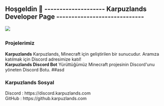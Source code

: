 ## Hoşgeldin 👋 -------------------- Karpuzlands Developer Page -----------------------------
<img src="https://i.imgur.com/HL04oIw.jpg" weight="2000"/> </div>
##
<h3>Projelerimiz</h3>
<b>Karpuzlands</b> Karpuzlands, Minecraft için geliştirilen bir sunucudur. Aramıza katılmak için Discord adresimize katıl!
<b><br>Karpuzlands Discord Bot</b> Yürüttüğümüz Minecraft projesinin Discord'unu yöneten Discord Botu.
##asd
<h3>Karpuzlands Sosyal</h3>
Discord : https://discord.karpuzlands.com
<br>GitHub : https://github.karpuzlands.com

<!--

**Here are some ideas to get you started:**

🙋‍♀️ A short introduction - what is your organization all about?
🌈 Contribution guidelines - how can the community get involved?
👩‍💻 Useful resources - where can the community find your docs? Is there anything else the community should know?
🍿 Fun facts - what does your team eat for breakfast?
🧙 Remember, you can do mighty things with the power of [Markdown](https://docs.github.com/github/writing-on-github/getting-started-with-writing-and-formatting-on-github/basic-writing-and-formatting-syntax)
-->
